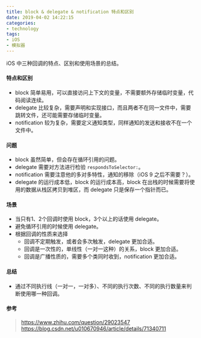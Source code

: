 ```yaml
---
title: block & delegate & notification 特点和区别
date: 2019-04-02 14:22:15
categories:
- technology
tags:
- iOS 
- 模拟器
---
```


iOS 中三种回调的特点、区别和使用场景的总结。

<!-- more -->

#### 特点和区别

- block 简单易用，可以直接访问上下文的变量，不需要额外存储临时变量，代码阅读连续。
- delegate 比较复杂，需要声明和实现接口，而且两者不在同一文件中，需要跳转文件，还可能需要存储临时变量。
- notification 较为复杂，需要定义通知类型，同样通知的发送和接收不在一个文件中。

#### 问题

- block 虽然简单，但会存在循环引用的问题。
- delegate 需要对方法进行检验 `respondsToSelector:`。
- notification 需要注意他的多对多特性，通知的移除（iOS 9 之后不需要？）。
- delegate 的运行成本低，block 的运行成本高，block 在出栈的时候需要将使用的数据从栈区拷贝到堆区，而 delegate 只是保存一个指针而已。


#### 场景

- 当只有1、2个回调时使用 block，3个以上的话使用 delegate。
- 避免循环引用的时候使用 delegate。
- 根据回调的性质来选择
  - 回调不定期触发，或者会多次触发，delegate 更加合适。
  - 回调是一次性的，单线性（一对一这种）的关系，block 更加合适。
  - 回调是广播性质的，需要多个类同时收到，notification 更加合适。

#### 总结

- 通过不同执行线（一对一，一对多）、不同的执行次数、不同的执行数量来判断使用哪一种回调。

#### 参考

> https://www.zhihu.com/question/29023547
> https://blog.csdn.net/u010670946/article/details/71340711
